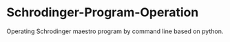 # Schrodinger-Program-Operation
Operating Schrodinger maestro program by command line based on python.
